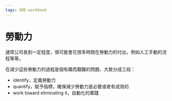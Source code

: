```yaml
---
tags: SRE-workbook
---
```


# 勞動力

通常公司長到一定程度，很可能會花很多時間在勞動力的付出，例如人工手動的流程等等。

在減少這些勞動力的過程是個有趣而艱難的問題，大致分成三段：

-   identify，定義勞動力
-   quantify，賦予指標，確保減少勞動力是必要或者有成效的
-   work toward eliminating it，自動化的實踐
